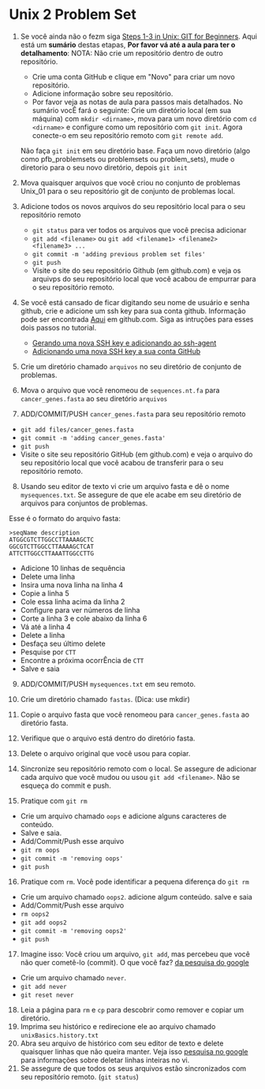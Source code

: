 # Unix 2 Problem Set


1. Se você ainda não o fezm siga [Steps 1-3 in Unix: GIT for Beginners](https://github.com/prog4biol/pfb2019#git-for-beginners). Aqui está um **sumário** destas etapas, **Por favor vá até a aula para ter o detalhamento**:
   NOTA: Não crie um repositório dentro de outro repositório.
   - Crie uma conta GitHub e clique em "Novo" para criar um novo repositório.
   - Adicione informação sobre seu repositório.
   - Por favor veja as notas de aula para passos mais detalhados. No sumário vocÊ fará o seguinte: Crie um diretório local (em sua máquina) com `mkdir <dirname>`, mova para um novo diretório com `cd <dirname>` e configure como um repositório com `git init`. Agora conecte-o em seu repositório remoto com `git remote add`.
   
   
   Não faça `git init` em seu diretório base. Faça um novo diretório (algo como pfb_problemsets ou problemsets ou problem_sets), mude o diretorio para o seu novo diretório, depois `git init` 

2. Mova quaisquer arquivos que você criou no conjunto de problemas Unix_01 para o seu repositório git de conjunto de problemas local.

3. Adicione todos os novos arquivos do seu repositório local para o seu repositório remoto
   - `git status` para ver todos os arquivos que você precisa adicionar 
   - `git add <filename>`  ou  `git add <filename1> <filename2> <filename3> ...`  
   - `git commit -m 'adding previous problem set files'`
   - `git push`
   - Visite o site do seu repositório Github (em github.com) e veja os arquivps do seu repositório local que você acabou de empurrar para o seu repositório remoto.

4. Se você está cansado de ficar digitando seu nome de usuário e senha github, crie e adicione um ssh key para sua conta github. Informação pode ser encontrada [Aqui](https://help.github.com/articles/connecting-to-github-with-ssh/) em github.com. Siga as intruções para esses dois passos no tutorial.
   - [Gerando uma nova SSH key e adicionando ao ssh-agent](https://help.github.com/articles/generating-a-new-ssh-key-and-adding-it-to-the-ssh-agent) 
   - [Adicionando uma nova SSH key a sua conta GitHub](https://help.github.com/articles/adding-a-new-ssh-key-to-your-github-account)

5. Crie um diretório chamado `arquivos` no seu diretório de conjunto de problemas. 

6. Mova o arquivo que você renomeou de `sequences.nt.fa` para `cancer_genes.fasta` ao seu diretório `arquivos`

7. ADD/COMMIT/PUSH `cancer_genes.fasta` para seu repositório remoto
  - `git add files/cancer_genes.fasta`
  - `git commit -m 'adding cancer_genes.fasta'`
  - `git push`
  - Visite o site seu repositório GitHub (em github.com) e veja o arquivo do seu repositório local que você acabou de transferir para o seu repositório remoto.

8. Usando seu editor de texto vi crie um arquivo fasta e dê o nome `mysequences.txt`. Se assegure de que ele acabe em seu diretório de arquivos para conjuntos de problemas.

Esse é o formato do arquivo fasta:
```
>seqName description
ATGGCGTCTTGGCCTTAAAAGCTC
GGCGTCTTGGCCTTAAAAGCTCAT
ATTCTTGGCCTTAAATTGGCCTTG
```
  - Adicione 10 linhas de sequência 
  - Delete uma linha
  - Insira uma nova linha na linha 4
  - Copie a linha 5
  - Cole essa linha acima da linha 2
  - Configure para ver números de linha 
  - Corte a linha 3 e cole abaixo da linha 6
  - Vá até a linha 4
  - Delete a linha
  - Desfaça seu último delete
  - Pesquise por `CTT`
  - Encontre a próxima ocorrÊncia de `CTT`
  - Salve e saia


9. ADD/COMMIT/PUSH `mysequences.txt` em seu remoto.


10. Crie um diretório chamado `fastas`. (Dica: use mkdir)
11. Copie o arquivo fasta que você renomeou para `cancer_genes.fasta` ao diretório fasta.
12. Verifique que o arquivo está dentro do diretório fasta.  
13. Delete o arquivo original que você usou para copiar.  
14. Sincronize seu repositório remoto com o local. Se assegure de adicionar cada arquivo que você mudou ou usou `git add <filename>`. Não se esqueça do commit e push.
15. Pratique com `git rm`
  - Crie um arquivo chamado `oops` e adicione alguns caracteres de conteúdo.
  - Salve e saia. 
  - Add/Commit/Push esse arquivo
  - `git rm oops` 
  - `git commit -m 'removing oops'`
  - `git push`
16. Pratique com `rm`. Você pode identificar a pequena diferença do `git rm`
  - Crie um arquivo chamado `oops2`. adicione algum conteúdo. salve e saia
  - Add/Commit/Push esse arquivo
  - `rm oops2`
  - `git add oops2`
  - `git commit -m 'removing oops2'`
  - `git push`
17. Imagine isso: Você criou um arquivo, `git add`, mas percebeu que você não quer cometê-lo (commit). O que você faz? [da pesquisa do google](https://stackoverflow.com/questions/348170/how-do-i-undo-git-add-before-commit)
  - Crie um arquivo chamado `never`. 
  - `git add never`
  - `git reset never`
18. Leia a página para `rm` e `cp` para descobrir como remover e copiar um diretório.
19. Imprima seu histórico e redirecione ele ao arquivo chamado `unixBasics.history.txt`
20. Abra seu arquivo de histórico com seu editor de texto e delete quaisquer linhas que não queira manter. Veja isso [pesquisa no google](https://www.google.com/search?rlz=1C5CHFA_enUS596US596&q=vi+delete+entire+line&oq=vi+delete+entire+line&gs_l=psy-ab.3..0j0i5i30k1.28765.29854.0.30351.7.6.0.0.0.0.186.526.0j3.3.0....0...1.1.64.psy-ab..5.2.362...0i13k1j0i7i5i30k1.0.Ub2zfH_lp_o) para informações sobre deletar linhas inteiras no vi.
21. Se assegure de que todos os seus arquivos estão sincronizados com seu repositório remoto. (`git status`)
